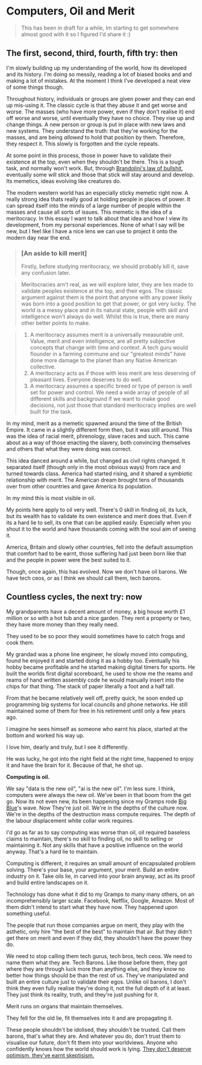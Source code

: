 
# Computers, Oil and Merit

> This has been in draft for a while, Im starting to get somewhere almost good with it so I figured I'd share it :)

## The first, second, third, fourth, fifth try: then
I'm slowly building up my understanding of the world, how its developed and its history. I'm doing so messily, reading a lot of biased books and and making a lot of mistakes. At the moment I think I've developed a neat view of some things though.

Throughout history, individuals or groups are given power and they can end up mis-using it. The classic cycle is that they abuse it and get worse and worse. The masses (who have more power, even if they don't realise it)
end off worse and worse, until eventually they have no choice. They rise up and change things. A new person or group is put in place with new laws and new systems. They understand the truth: that they're working for the masses, and are being *allowed* to hold that position by them. Therefore, they respect it. This slowly is forgotten and the cycle repeats.

At some point in this process, those in power have to validate their existence at the top, even when they shouldn't be there. This is a tough task, and normally won't work. But, through [Brandolini's law of bullshit](https://en.wikipedia.org/wiki/Brandolini's_law), eventually some will stick and those that stick will stay around and develop. Its memetics, ideas evolving like creatures do.

The modern western world has an especially sticky memetic right now. A really strong idea thats really good at holding people in places of power. It can spread itself into the minds of a large number of people within the masses and cause all sorts of issues. This memetic is the idea of a meritocracy. In this essay I want to talk about that idea and how I view its development, from my personal experiences. None of what I say will be new, but I feel like I have a nice lens we can use to project it onto the modern day near the end.

> ### [An aside to kill merit]
> Firstly, before studying meritocracy, we should probably kill it, save any confusion later.

> Meritocracies arn't real, as we will explore later, they are lies made to validate peoples existence at the top, and their egos. The classic argument against them is the point that anyone with any power likely was born into a good position to get that power, or got very lucky. The world is a messy place and in its natural state, people with skill and intelligence won't always do well. Whilst this is true, there are many other better points to make.

> 1. A meritocracy assumes merit is a universally measurable unit. Value, merit and even intelligence, are all pretty subjective concepts that change with time and context. A tech guru would flounder in a farming commune and our "greatest minds" have done more damage to the planet than any Native American collective.
> 2. A meritocracy acts as if those with less merit are less deserving of pleasant lives. Everyone deserves to do well.
> 3. A meritocracy assumes a specific breed or type of person is well set for power and control. We need a wide array of people of all different skills and background if we want to make good decisions, not just those that standard meritocracy implies are well built for the task.

In my mind, merit as a memetic spawned around the time of the British Empire. It came in a slightly different form then, but it was still around. This was the idea of racial merit, phrenology, slave races and such. This came about as a way of those enacting the slavery, both convincing themselves and others that what they were doing was correct.

This idea danced around a while, but changed as civil rights changed. It separated itself (though only in the most obvious ways) from race and turned towards class. America had started rising, and it shared a symbiotic relationship with merit. The American dream brought tens of thousands over from other countries and gave America its population.

In my mind this is most visible in oil.

My points here apply to oil very well. There's 0 skill in finding oil, its luck, but its wealth has to validate its own existence and merit does that. Even if its a hard lie to sell, its one that can be applied easily. Especially when you shout it to the world and have thousands coming with the soul aim of seeing it.

America, Britain and slowly other countries, fell into the default assumption that comfort had to be earnt, those suffering had just been born like that and the people in power were the best suited to it.

Though, once again, this has evolved. Now we don't have oil barons. We have tech ceos, or as I think we should call them, tech barons.

## Countless cycles, the next try: now
My grandparents have a decent amount of money, a big house worth £1 million or so with a hot tub and a nice garden. They rent a property or two, they have more money than they really need.

They used to be so poor they would sometimes have to catch frogs and cook them. 

My grandad was a phone line engineer, he slowly moved into computing, found he enjoyed it and started doing it as a hobby too. Eventually his hobby became profitable and he started making digital timers for sports. He built the worlds first digital scoreboard, he used to show me the reams and reams of hand written assembly code he would manually insert into the chips for that thing. The stack of paper literally a foot and a half tall.

From that he became relatively well off, pretty quick, he soon ended up programming big systems for local councils and phone networks. He still maintained some of them for free in his retirement until only a few years ago.

I imagine he sees himself as someone who earnt his place, started at the bottom and worked his way up. 

I love him, dearly and truly, but I see it differently.

He was lucky, he got into the right field at the right time, happened to enjoy it and have the brain for it. Because of that, he shot up.

**Computing is oil.**

We say "data is the new oil", "ai is the new oil". I'm less sure. I think, computers were always the new oil. We've been in that boom from the get go. Now its not even new, its been happening since my Gramps rode [Big Blue](https://en.wikipedia.org/wiki/IBM)'s wave. Now They're just oil. We're in the depths of the culture now. We're in the depths of the destruction mass compute requires. The depth of the labour displacement white collar work requires.

I'd go as far as to say computing was worse than oil, oil required baseless claims to maintain, there's no skill to finding oil, no skill to selling or maintaining it. Not any skills that have a positive influence on the world anyway. That's a hard lie to maintain.

Computing is different, it requires an small amount of encapsulated problem solving. There's your base, your argument, your merit. Build an entire industry on it. Take oils lie, in carved into your brain anyway, act as its proof and build entire landscapes on it.

Technology has done what it did to my Gramps to many many others, on an incomprehensibly larger scale. Facebook, Netflix, Google, Amazon. Most of them didn't intend to start what they have now. They happened upon something useful. 

The people that run those companies argue on merit, they play with the asthetic, only hire "the best of the best" to maintain that air. But they didn't get there on merit and even if they did, they shouldn't have the power they do.

We need to stop calling them tech gurus, tech bros, tech ceos. We need to name them what they are. Tech Barons. Like those before them, they got where they are through luck more than anything else, and they know no better how things should be than the rest of us. They've manipulated and built an entire culture just to validate their egos. Unlike oil barons,  I don't think they even fully realise they're doing it, not the full depth of it at least. They just think its reality, truth, and they're just pushing for it. 

Merit runs on organs that maintain themselves.

They fell for the old lie, fit themselves into it and are propagating it.

These people shouldn't be idolised, they shouldn't be trusted. Call them barons, that's what they are. And whatever you do, don't trust them to visualise our future, don't fit them into your worldviews. Anyone who confidently knows how the world should work is lying. [They don't deserve optimism, they've earnt skeptisism.](https://coryd.dev/posts/2024/the-tech-industry-doesnt-deserve-optimism-it-has-earned-skepticism)
